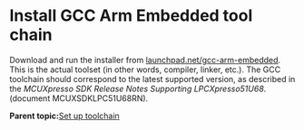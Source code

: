 # Install GCC Arm Embedded tool chain

Download and run the installer from [launchpad.net/gcc-arm-embedded](https://launchpad.net/gcc-arm-embedded). This is the actual toolset \(in other words, compiler, linker, etc.\). The GCC toolchain should correspond to the latest supported version, as described in the *MCUXpresso SDK Release Notes Supporting LPCXpresso51U68*. \(document MCUXSDKLPC51U68RN\).

**Parent topic:**[Set up toolchain](../topics/set_up_toolchain.md)

